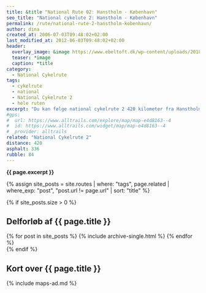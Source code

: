 ```yaml
---
title: &title "National Rute 02: Hanstholm - København"
seo_title: "National cykelute 2: Hanstholm - København"
permalink: /rute/national-rute-2-hanstholm-kobenhavn/
author: dina
created_at: 2006-07-03T09:48:02+02:00
last_modified_at: 2012-06-03T09:48:02+02:00
header:
  overlay_image: &image https://www.ebeltoft.dk/wp-content/uploads/2018/05/ebeltoft-raadhus.jpg
  teaser: *image
  caption: *title
category:
  - National Cykelrute
tags:
  - cykelrute
  - national
  - National Cykelrute 2
  - hele ruten
excerpt: "Du kan følge national cykelrute 2 420 kilometer fra Hanstholm til København. Det er en varieret tur gennem et typisk dansk landskab; landbrugsjord, små skove og langs stranden. Dette er en god rute, hvis du gerne vil på tværs af Danmark for første gang på cykel."
#gps:
#  url: https://www.alltrails.com/explore/map/map-e4d8163--4
#  id: https://www.alltrails.com/widget/map/map-e4d8163--4
#  provider: alltrails
related: "National Cykelrute 2"
distance: 420
asphalt: 336
rubble: 84
---
```


**{{ page.excerpt }}**

{% assign site_posts = site.routes | where: "tags", page.related | where_exp: "post", "post.url != page.url" | sort: "title" %}

{% if site_posts.size > 0 %}

## Delforløb af {{ page.title }}

<div class="feature__wrapper">
  {% for post in site_posts %}
    {% include archive-single.html %}
  {% endfor %}
</div>
{% endif %}

## Kort over {{ page.title }}

{% include maps-ad.md %}
